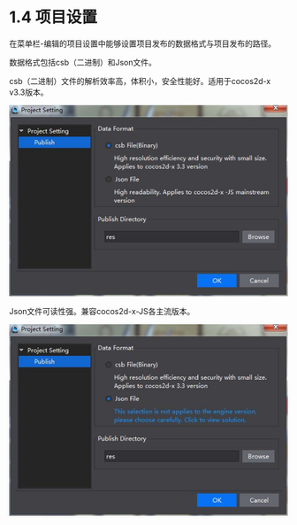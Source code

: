 # 1.4 项目设置


在菜单栏-编辑的项目设置中能够设置项目发布的数据格式与项目发布的路径。

数据格式包括csb（二进制）和Json文件。

csb（二进制）文件的解析效率高，体积小，安全性能好。适用于cocos2d-x v3.3版本。

![Image](res/csb.jpg)

Json文件可读性强。兼容cocos2d-x-JS各主流版本。

![Image](res/json.jpg)